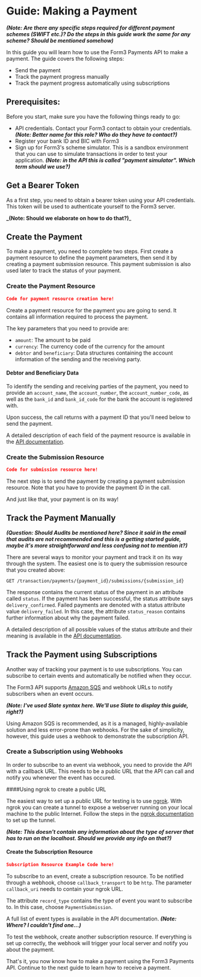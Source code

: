 # Guide: Making a Payment

_**(Note: Are there any specific steps required for different payment schemes (SWIFT etc.)? Do the steps in this guide work the same for any scheme? Should be mentioned somehow)**_

In this guide you will learn how to use the Form3 Payments API to make a payment. The guide covers the following steps:
- Send the payment
- Track the payment progress manually
- Track the payment progress automatically using subscriptions

## Prerequisites:
Before you start, make sure you have the following things ready to go:
- API credentials. Contact your Form3 contact to obtain your credentials. _**(Note: Better name for this role? Who do they have to contact?)**_
- Register your bank ID and BIC with Form3
- Sign up for Form3's scheme simulator. This is a sandbox environment that you can use to simulate transactions in order to test your application. _**(Note: in the API this is called "payment simulator". Which term should we use?)**_


## Get a Bearer Token

As a first step, you need to obtain a bearer token using your API credentials. This token will be used to authenticate yourself to the Form3 server.

**_(Note: Should we elaborate on how to do that?)**_

## Create the Payment

To make a payment, you need to complete two steps. First create a payment resource to define the payment parameters, then send it by creating a payment submission resource. This payment submission is also used later to track the status of your payment.

### Create the Payment Resource

```json
Code for payment resource creation here!
```

Create a payment resource for the payment you are going to send. It contains all information required to process the payment. 

The key parameters that you need to provide are:

- `amount`: The amount to be paid
- `currency`: The currency code of the currency for the amount
- `debtor` and `beneficiary`: Data structures containing the account information of the sending and the receiving party.


#### Debtor and Beneficiary Data

To identify the sending and receiving parties of the payment, you need to provide an `account_name`, the `account_number`, the `account_number_code`, as well as the `bank_id` and `bank_id_code` for the bank the account is registered with.

Upon success, the call returns with a payment ID that you'll need below to send the payment.

A detailed description of each field of the payment resource is available in the [API documentation](http://draft-api-docs.form3.tech/?http#create92).



### Create the Submission Resource

```json
Code for submission resource here!
```

The next step is to send the payment by creating a payment submission resource. Note that you have to provide the payment ID in the call.

And just like that, your payment is on its way!

## Track the Payment Manually

_**(Question: Should Audits be mentioned here? Since it said in the email that audits are not recommended and this is a getting started guide, maybe it's more straightforward and less confusing not to mention it?)**_

There are several ways to monitor your payment and track it on its way through the system. The easiest one is to query the submission resource that you created above:

`GET /transaction/payments/{payment_id}/submissions/{submission_id}`

The response contains the current status of the payment in an attribute called `status`. If the payment has been successful, the status attribute says `delivery_confirmed`. Failed payments are denoted with a status attribute value `delivery_failed`. In this case, the attribute `status_reason` contains further information about why the payment failed. 

A detailed description of all possible values of the status attribute and their meaning is available in the [API documentation](http://draft-api-docs.form3.tech/?http#payment-submission-status).

## Track the Payment using Subscriptions

Another way of tracking your payment is to use subscriptions. You can subscribe to certain events and automatically be notified when they occur. 

The Form3 API supports [Amazon SQS](https://aws.amazon.com/sqs/) and webhook URLs to notify subscribers when an event occurs.

**_(Note: I've used Slate syntax here. We'll use Slate to display this guide, right?)_**

<aside class="notice">
Using Amazon SQS is recommended, as it is a managed, highly-available solution and less error-prone than webhooks. For the sake of simplicity, however, this guide uses a webhook to demonstrate the subscription API.</aside>

### Create a Subscription using Webhooks

In order to subscribe to an event via webhook, you need to provide the API with a callback URL. This needs to be a public URL that the API can call and notify you whenever the event has occured.

####Using ngrok to create a public URL

The easiest way to set up a public URL for testing is to use [ngrok](https://ngrok.com/). With ngrok you can create a tunnel to expose a webserver running on your local machine to the public Internet. Follow the steps in the [ngrok documentation](https://ngrok.com/docs/2) to set up the tunnel.

_**(Note: This doesn't contain any information about the type of server that has to run on the localhost. Should we provide any info on that?)**_

#### Create the Subscription Resource

```json
Subscription Resource Example Code here!
```

To subscribe to an event, create a subscription resource. To be notified through a webhook, choose `callback_transport` to be `http`. The parameter `callback_uri` needs to contain your ngrok URL.

The attribute `record_type` contains the type of event you want to subscribe to. In this case, choose `PaymentSubmission`. 

A full list of event types is available in the API documentation. **_(Note: Where? I couldn't find one...)_**

To test the webhook, create another subscription resource. If everything is set up correctly, the webhook will trigger your local server and notify you about the payment.

That's it, you now know how to make a payment using the Form3 Payments API. Continue to the next guide to learn how to receive a payment. 








